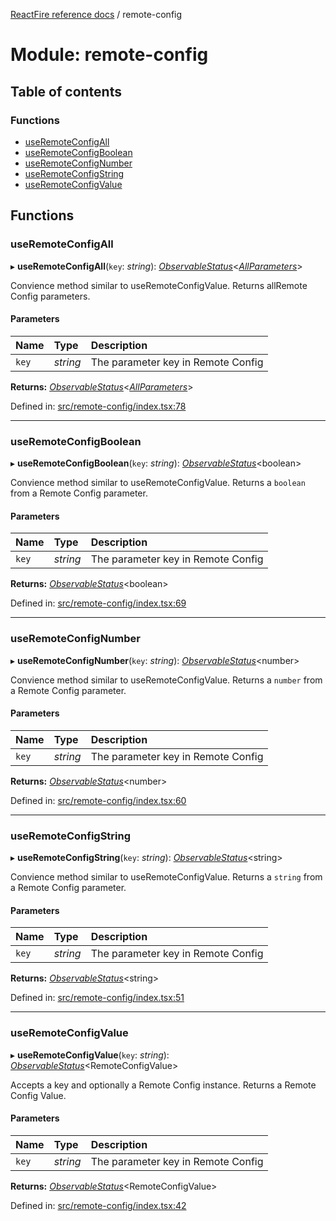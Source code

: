 [ReactFire reference docs](../README.md) / remote-config

# Module: remote-config

## Table of contents

### Functions

- [useRemoteConfigAll](remote_config.md#useremoteconfigall)
- [useRemoteConfigBoolean](remote_config.md#useremoteconfigboolean)
- [useRemoteConfigNumber](remote_config.md#useremoteconfignumber)
- [useRemoteConfigString](remote_config.md#useremoteconfigstring)
- [useRemoteConfigValue](remote_config.md#useremoteconfigvalue)

## Functions

### useRemoteConfigAll

▸ **useRemoteConfigAll**(`key`: *string*): [*ObservableStatus*](../interfaces/useobservable.observablestatus.md)<[*AllParameters*](remote_config_getvalue.md#allparameters)\>

Convience method similar to useRemoteConfigValue. Returns allRemote Config parameters.

#### Parameters

| Name | Type | Description |
| :------ | :------ | :------ |
| `key` | *string* | The parameter key in Remote Config |

**Returns:** [*ObservableStatus*](../interfaces/useobservable.observablestatus.md)<[*AllParameters*](remote_config_getvalue.md#allparameters)\>

Defined in: [src/remote-config/index.tsx:78](https://github.com/FirebaseExtended/reactfire/blob/main/src/remote-config/index.tsx#L78)

___

### useRemoteConfigBoolean

▸ **useRemoteConfigBoolean**(`key`: *string*): [*ObservableStatus*](../interfaces/useobservable.observablestatus.md)<boolean\>

Convience method similar to useRemoteConfigValue. Returns a `boolean` from a Remote Config parameter.

#### Parameters

| Name | Type | Description |
| :------ | :------ | :------ |
| `key` | *string* | The parameter key in Remote Config |

**Returns:** [*ObservableStatus*](../interfaces/useobservable.observablestatus.md)<boolean\>

Defined in: [src/remote-config/index.tsx:69](https://github.com/FirebaseExtended/reactfire/blob/main/src/remote-config/index.tsx#L69)

___

### useRemoteConfigNumber

▸ **useRemoteConfigNumber**(`key`: *string*): [*ObservableStatus*](../interfaces/useobservable.observablestatus.md)<number\>

Convience method similar to useRemoteConfigValue. Returns a `number` from a Remote Config parameter.

#### Parameters

| Name | Type | Description |
| :------ | :------ | :------ |
| `key` | *string* | The parameter key in Remote Config |

**Returns:** [*ObservableStatus*](../interfaces/useobservable.observablestatus.md)<number\>

Defined in: [src/remote-config/index.tsx:60](https://github.com/FirebaseExtended/reactfire/blob/main/src/remote-config/index.tsx#L60)

___

### useRemoteConfigString

▸ **useRemoteConfigString**(`key`: *string*): [*ObservableStatus*](../interfaces/useobservable.observablestatus.md)<string\>

Convience method similar to useRemoteConfigValue. Returns a `string` from a Remote Config parameter.

#### Parameters

| Name | Type | Description |
| :------ | :------ | :------ |
| `key` | *string* | The parameter key in Remote Config |

**Returns:** [*ObservableStatus*](../interfaces/useobservable.observablestatus.md)<string\>

Defined in: [src/remote-config/index.tsx:51](https://github.com/FirebaseExtended/reactfire/blob/main/src/remote-config/index.tsx#L51)

___

### useRemoteConfigValue

▸ **useRemoteConfigValue**(`key`: *string*): [*ObservableStatus*](../interfaces/useobservable.observablestatus.md)<RemoteConfigValue\>

Accepts a key and optionally a Remote Config instance. Returns a
Remote Config Value.

#### Parameters

| Name | Type | Description |
| :------ | :------ | :------ |
| `key` | *string* | The parameter key in Remote Config |

**Returns:** [*ObservableStatus*](../interfaces/useobservable.observablestatus.md)<RemoteConfigValue\>

Defined in: [src/remote-config/index.tsx:42](https://github.com/FirebaseExtended/reactfire/blob/main/src/remote-config/index.tsx#L42)
